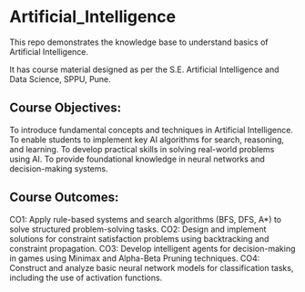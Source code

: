 # Artificial_Intelligence
This repo demonstrates the knowledge base to understand basics of Artificial Intelligence.

It has course material designed as per the S.E. Artificial Intelligence and Data Science, SPPU, Pune.

## Course Objectives:
To introduce fundamental concepts and techniques in Artificial Intelligence.
To enable students to implement key AI algorithms for search, reasoning, and learning.
To develop practical skills in solving real-world problems using AI.
To provide foundational knowledge in neural networks and decision-making systems.

## Course Outcomes: 
CO1: Apply rule-based systems and search algorithms (BFS, DFS, A*) to solve structured
problem-solving tasks.
CO2: Design and implement solutions for constraint satisfaction problems using backtracking
and constraint propagation.
CO3: Develop intelligent agents for decision-making in games using Minimax and Alpha-Beta
Pruning techniques.
CO4: Construct and analyze basic neural network models for classification tasks, including the
use of activation functions.
